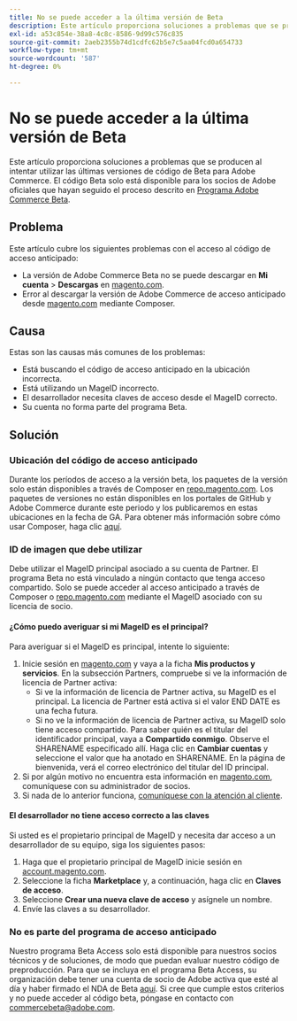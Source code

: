 ```yaml
---
title: No se puede acceder a la última versión de Beta
description: Este artículo proporciona soluciones a problemas que se producen al intentar utilizar las últimas versiones de código de Beta para Adobe Commerce. El código Beta solo está disponible para socios de Adobe oficiales que hayan seguido el proceso descrito en [Programa Adobe Commerce Beta](https://github.com/magento/magento2/wiki/Magento-Beta-Program).
exl-id: a53c854e-38a8-4c8c-8586-9d99c576c835
source-git-commit: 2aeb2355b74d1cdfc62b5e7c5aa04fcd0a654733
workflow-type: tm+mt
source-wordcount: '587'
ht-degree: 0%

---
```


# No se puede acceder a la última versión de Beta

Este artículo proporciona soluciones a problemas que se producen al intentar utilizar las últimas versiones de código de Beta para Adobe Commerce. El código Beta solo está disponible para los socios de Adobe oficiales que hayan seguido el proceso descrito en [Programa Adobe Commerce Beta](https://github.com/magento/magento2/wiki/Magento-Beta-Program).

## Problema

Este artículo cubre los siguientes problemas con el acceso al código de acceso anticipado:

* La versión de Adobe Commerce Beta no se puede descargar en **Mi cuenta** > **Descargas** en [magento.com](https://account.magento.com/customer/account/login).
* Error al descargar la versión de Adobe Commerce de acceso anticipado desde [magento.com](https://account.magento.com/customer/account/login) mediante Composer.

## Causa

Estas son las causas más comunes de los problemas:

* Está buscando el código de acceso anticipado en la ubicación incorrecta.
* Está utilizando un MageID incorrecto.
* El desarrollador necesita claves de acceso desde el MageID correcto.
* Su cuenta no forma parte del programa Beta.

## Solución

### Ubicación del código de acceso anticipado

Durante los períodos de acceso a la versión beta, los paquetes de la versión solo están disponibles a través de Composer en [repo.magento.com](https://repo.magento.com/). Los paquetes de versiones no están disponibles en los portales de GitHub y Adobe Commerce durante este periodo y los publicaremos en estas ubicaciones en la fecha de GA. Para obtener más información sobre cómo usar Composer, haga clic [aquí](https://experienceleague.adobe.com/es/docs/commerce-operations/installation-guide/composer).

### ID de imagen que debe utilizar

Debe utilizar el MageID principal asociado a su cuenta de Partner. El programa Beta no está vinculado a ningún contacto que tenga acceso compartido. Solo se puede acceder al acceso anticipado a través de Composer o [repo.magento.com](https://repo.magento.com/) mediante el MageID asociado con su licencia de socio.

#### ¿Cómo puedo averiguar si mi MageID es el principal?

Para averiguar si el MageID es principal, intente lo siguiente:

1. Inicie sesión en [magento.com](https://account.magento.com/customer/account/login) y vaya a la ficha **Mis productos y servicios**. En la subsección Partners, compruebe si ve la información de licencia de Partner activa:
   * Si ve la información de licencia de Partner activa, su MageID es el principal. La licencia de Partner está activa si el valor END DATE es una fecha futura.
   * Si no ve la información de licencia de Partner activa, su MageID solo tiene acceso compartido. Para saber quién es el titular del identificador principal, vaya a **Compartido conmigo**. Observe el SHARENAME especificado allí. Haga clic en **Cambiar cuentas** y seleccione el valor que ha anotado en SHARENAME. En la página de bienvenida, verá el correo electrónico del titular del ID principal.
1. Si por algún motivo no encuentra esta información en [magento.com](https://account.magento.com/customer/account/login), comuníquese con su administrador de socios.
1. Si nada de lo anterior funciona, [comuníquese con la atención al cliente](/help/help-center-guide/help-center/magento-help-center-user-guide.md#merchant-not-displayed).

#### El desarrollador no tiene acceso correcto a las claves

Si usted es el propietario principal de MageID y necesita dar acceso a un desarrollador de su equipo, siga los siguientes pasos:

1. Haga que el propietario principal de MageID inicie sesión en [account.magento.com](https://account.magento.com/customer/account/login).
1. Seleccione la ficha **Marketplace** y, a continuación, haga clic en **Claves de acceso**.
1. Seleccione **Crear una nueva clave de acceso** y asígnele un nombre.
1. Envíe las claves a su desarrollador.

### No es parte del programa de acceso anticipado

Nuestro programa Beta Access solo está disponible para nuestros socios técnicos y de soluciones, de modo que puedan evaluar nuestro código de preproducción. Para que se incluya en el programa Beta Access, su organización debe tener una cuenta de socio de Adobe activa que esté al día y haber firmado el NDA de Beta [aquí](https://github.com/magento/magento2/wiki/Magento-Beta-Program). Si cree que cumple estos criterios y no puede acceder al código beta, póngase en contacto con [commercebeta@adobe.com](mailto:commercebeta@adobe.com).
